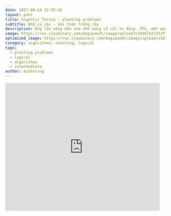 ```yaml
---
date: 2017-08-14 22:55:45
layout: post
title: Gigantic Turnip - planting problems
subtitle: Nhổ củ cải - bài toán trồng cây
description: Ông lão nông dân vừa nhổ xong củ cải to đùng. Phù, mệt quá, nhưng không có thời gian nghỉ ngơi nữa, cần phải bắt đầu gieo cấy hạt cho vụ mùa sau thôi. Bạn hãy giúp ông lão tìm ra các cách trồng cây tối ưu nhé!
image: https://res.cloudinary.com/dogipandt/image/upload/v1635742743/Planting-problems_ssyuu8.png
optimized_image: https://res.cloudinary.com/dogipandt/image/upload/v1635742743/Planting-problems_ssyuu8.png
category: algorithms; counting; logical
tags:
  - planting problems
  - logical
  - algorithms
  - intermediate
author: minhtrung
---
```


<iframe src="https://scratch.mit.edu/projects/566509821/embed" allowtransparency="true" width="485" height="402" frameborder="0" scrolling="no" allowfullscreen></iframe>










